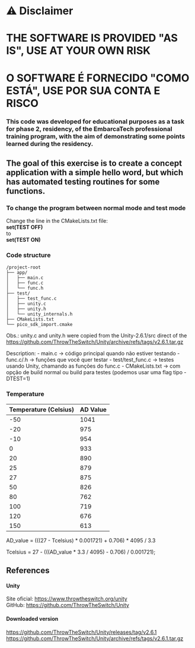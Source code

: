 # ⚠ Disclaimer
# THE SOFTWARE IS PROVIDED "AS IS", USE AT YOUR OWN RISK
# O SOFTWARE É FORNECIDO "COMO ESTÁ", USE POR SUA CONTA E RISCO
 
### This code was developed for educational purposes as a task for phase 2, residency, of the EmbarcaTech professional training program, with the aim of demonstrating some points learned during the residency.

## The goal of this exercise is to create a concept application with a simple hello word, but which has automated testing routines for some functions.


### To change the program between **normal mode and test mode**

Change the line in the CMakeLists.txt file:  
**set(TEST OFF)**  
to  
**set(TEST ON)**

### Code structure

    /project-root
    ├── app/
    │   ├── main.c
    │   ├── func.c
    │   └── func.h
    ├── test/
    │   ├── test_func.c
    │   ├── unity.c
    │   ├── unity.h
    │   └── unity_internals.h
    ├── CMakeLists.txt
    └── pico_sdk_import.cmake

Obs.: unity.c and unity.h were copied from the Unity-2.6.1/src direct of the https://github.com/ThrowTheSwitch/Unity/archive/refs/tags/v2.6.1.tar.gz

Description:
    -  main.c → código principal quando não estiver testando
    - func.c/.h → funções que você quer testar
    - test/test_func.c → testes usando Unity, chamando as funções do func.c
    - CMakeLists.txt → com opção de build normal ou build para testes (podemos usar uma flag tipo -DTEST=1)    


### Temperature

| Temperature (Celsius) | AD Value |
| --- | --- |
| -50 | 1041 |
| -20 |  975 |
| -10 |  954 |
|   0 |  933 |
|  20 |  890 |
|  25 |  879 |
|  27 |  875 |
|  50 |  826 |
|  80 |  762 |
| 100 |  719 |
| 120 |  676 |
| 150 |  613 |

 
AD_value = (((27 - Tcelsius) * 0.001721) + 0.706) * 4095 / 3.3

Tcelsius = 27 - (((AD_value * 3.3 / 4095) - 0.706) / 0.001721);


## References
#### Unity
Site oficial: https://www.throwtheswitch.org/unity  
GitHub: https://github.com/ThrowTheSwitch/Unity  

#### Downloaded version
https://github.com/ThrowTheSwitch/Unity/releases/tag/v2.6.1  
https://github.com/ThrowTheSwitch/Unity/archive/refs/tags/v2.6.1.tar.gz  